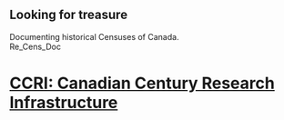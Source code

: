 ## Looking for treasure
Documenting historical Censuses of Canada.   
Re_Cens_Doc

# [CCRI: Canadian Century Research Infrastructure](https://github.com/SusanMowers/reCens_doc/blob/main/EN/ccri-prelim.md) 
